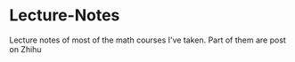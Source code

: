 # Lecture-Notes
Lecture notes of most of the math courses I've taken. Part of them are post on Zhihu
